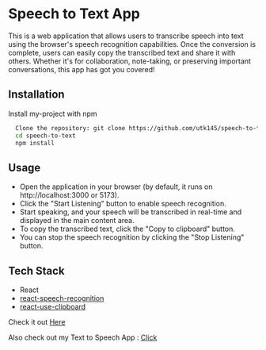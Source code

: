 
# Speech to Text App

This is a web application that allows users to transcribe speech into text using the browser's speech recognition capabilities. Once the conversion is complete, users can easily copy the transcribed text and share it with others. Whether it's for collaboration, note-taking, or preserving important conversations, this app has got you covered!
## Installation

Install my-project with npm

```bash
  Clone the repository: git clone https://github.com/utk145/speech-to-text.git
  cd speech-to-text
  npm install 
```


## Usage
- Open the application in your browser (by default, it runs on http://localhost:3000 or 5173).
- Click the "Start Listening" button to enable speech recognition.
- Start speaking, and your speech will be transcribed in real-time and displayed in the main content area.
- To copy the transcribed text, click the "Copy to clipboard" button.
- You can stop the speech recognition by clicking the "Stop Listening" button.

    
## Tech Stack

- React
- [react-speech-recognition](https://www.npmjs.com/package/react-speech-recognition)
- [react-use-clipboard](https://www.npmjs.com/package/react-use-clipboard)


Check it out  [Here](https://ut-speech-to-text-app.vercel.app/) 

Also check out my Text to Speech App :  [Click](https://github.com/utk145/Learning-Phase-Projects-HTML-CSS-JS/tree/main/basic%20proj%205%20text%20to%20speech%20js) 

